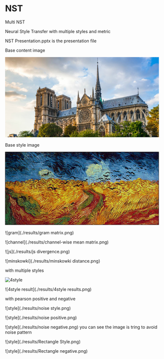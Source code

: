 # NST
Multi NST

Neural Style Transfer with multiple styles and metric

NST Presentation.pptx is the presentation file





Base content image

![content](./results/content.png)

Base style image

![style](./results/style.png)

![gram](./results/gram matrix.png)

![channel](./results/channel-wise mean matrix.png)

![js](./results/js divergence.png)

![minskowki](./results/minskowki distance.png)


with multiple styles

![4style](./results/4style.png)

![4style result](./results/4style results.png)


with pearson positive and negative

![style](./results/noise style.png)

![style](./results/noise positive.png)

![style](./results/noise negative.png)
you can see the image is tring to avoid noise pattern

![style](./results/Rectangle Style.png)

![style](./results/Rectangle negative.png)


